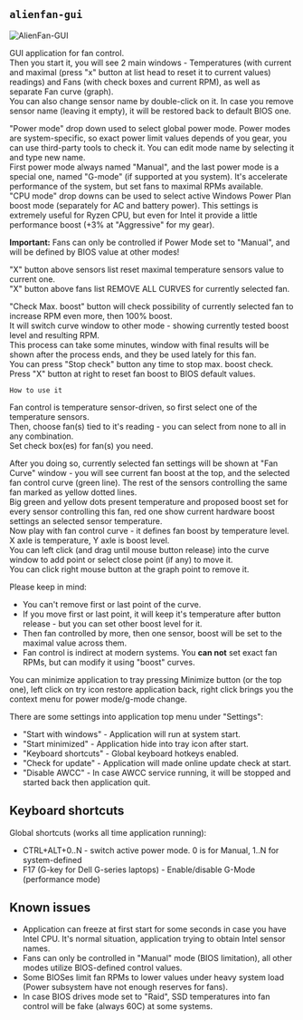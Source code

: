 ## `alienfan-gui`

![AlienFan-GUI](https://github.com/T-Troll/alienfx-tools/blob/master/Doc/img/alienfan.png?raw=true)

GUI application for fan control.  
Then you start it, you will see 2 main windows - Temperatures (with current and maximal (press "x" button at list head to reset it to current values) readings) and Fans (with check boxes and current RPM), as well as separate Fan curve (graph).  
You can also change sensor name by double-click on it. In case you remove sensor name (leaving it empty), it will be restored back to default BIOS one.

"Power mode" drop down used to select global power mode. Power modes are system-specific, so exact power limit values depends of you gear, you can use third-party tools to check it. You can edit mode name by selecting it and type new name.  
First power mode always named "Manual", and the last power mode is a special one, named "G-mode" (if supported at you system). It's accelerate performance of the system, but set fans to maximal RPMs available.  
"CPU mode" drop downs can be used to select active Windows Power Plan boost mode (separately for AC and battery power). This settings is extremely useful for Ryzen CPU, but even for Intel it provide a little performance boost (+3% at "Aggressive" for my gear).  

**Important:** Fans can only be controlled if Power Mode set to "Manual", and will be defined by BIOS value at other modes!

"X" button above sensors list reset maximal temperature sensors value to current one.  
"X" button above fans list REMOVE ALL CURVES for currently selected fan.

"Check Max. boost" button will check possibility of currently selected fan to increase RPM even more, then 100% boost.  
It will switch curve window to other mode - showing currently tested boost level and resulting RPM.  
This process can take some minutes, window with final results will be shown after the process ends, and they be used lately for this fan.  
You can press "Stop check" button any time to stop max. boost check.  
Press "X" button at right to reset fan boost to BIOS default values.

```
How to use it
```

Fan control is temperature sensor-driven, so first select one of the temperature sensors.  
Then, choose fan(s) tied to it's reading - you can select from none to all in any combination.  
Set check box(es) for fan(s) you need.

After you doing so, currently selected fan settings will be shown at "Fan Curve" window - you will see current fan boost at the top, and the selected fan control curve (green line).
The rest of the sensors controlling the same fan marked as yellow dotted lines.  
Big green and yellow dots present temperature and proposed boost set for every sensor controlling this fan, red one show current hardware boost settings an selected sensor temperature.  
Now play with fan control curve - it defines fan boost by temperature level. X axle is temperature, Y axle is boost level.  
You can left click (and drag until mouse button release) into the curve window to add point or select close point (if any) to move it.  
You can click right mouse button at the graph point to remove it.  

Please keep in mind:
- You can't remove first or last point of the curve.
- If you move first or last point, it will keep it's temperature after button release - but you can set other boost level for it.
- Then fan controlled by more, then one sensor, boost will be set to the maximal value across them. 
- Fan control is indirect at modern systems. You **can not** set exact fan RPMs, but can modify it using "boost" curves.

You can minimize application to tray pressing Minimize button (or the top one), left click on try icon restore application back, right click brings you the context menu for power mode/g-mode change.

There are some settings into application top menu under "Settings":
- "Start with windows" - Application will run at system start.
- "Start minimized" - Application hide into tray icon after start.
- "Keyboard shortcuts" - Global keyboard hotkeys enabled.
- "Check for update" - Application will made online update check at start.
- "Disable AWCC" - In case AWCC service running, it will be stopped and started back then application quit.

## Keyboard shortcuts

Global shortcuts (works all time application running):
- CTRL+ALT+0..N - switch active power mode. 0 is for Manual, 1..N for system-defined
- F17 (G-key for Dell G-series laptops) - Enable/disable G-Mode (performance mode)

## Known issues
- Application can freeze at first start for some seconds in case you have Intel CPU. It's normal situation, application trying to obtain Intel sensor names. 
- Fans can only be controlled in "Manual" mode (BIOS limitation), all other modes utilize BIOS-defined control values.
- Some BIOSes limit fan RPMs to lower values under heavy system load (Power subsystem have not enough reserves for fans).
- In case BIOS drives mode set to "Raid", SSD temperatures into fan control will be fake (always 60C) at some systems.


